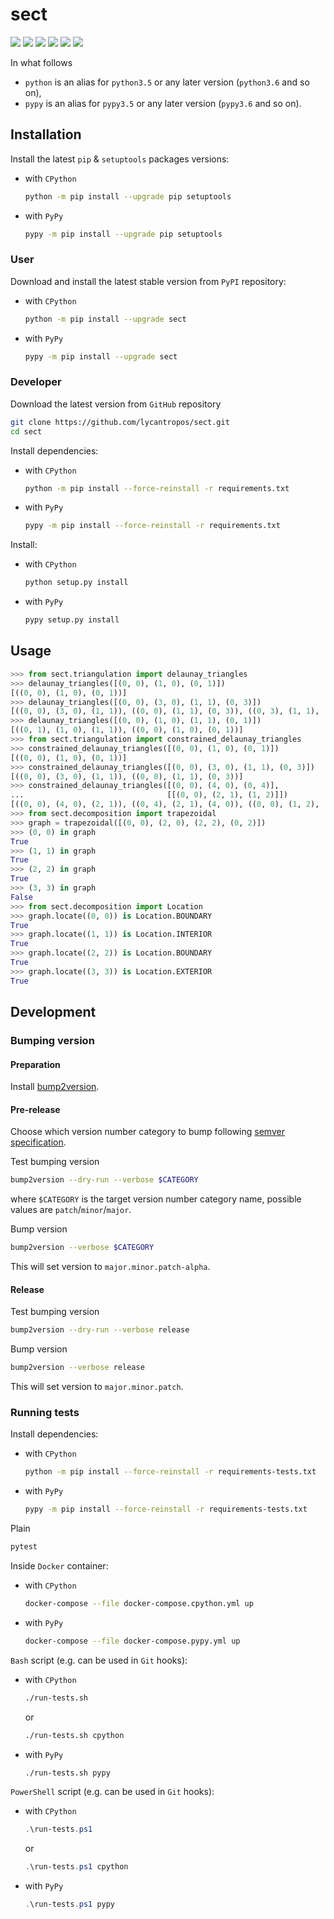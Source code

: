 sect
====

[![](https://travis-ci.com/lycantropos/sect.svg?branch=master)](https://travis-ci.com/lycantropos/sect "Travis CI")
[![](https://dev.azure.com/lycantropos/sect/_apis/build/status/lycantropos.sect?branchName=master)](https://dev.azure.com/lycantropos/sect/_build/latest?definitionId=23&branchName=master "Azure Pipelines")
[![](https://readthedocs.org/projects/sect/badge/?version=latest)](https://sect.readthedocs.io/en/latest "Documentation")
[![](https://codecov.io/gh/lycantropos/sect/branch/master/graph/badge.svg)](https://codecov.io/gh/lycantropos/sect "Codecov")
[![](https://img.shields.io/github/license/lycantropos/sect.svg)](https://github.com/lycantropos/sect/blob/master/LICENSE "License")
[![](https://badge.fury.io/py/sect.svg)](https://badge.fury.io/py/sect "PyPI")

In what follows
- `python` is an alias for `python3.5` or any later
version (`python3.6` and so on),
- `pypy` is an alias for `pypy3.5` or any later
version (`pypy3.6` and so on).

Installation
------------

Install the latest `pip` & `setuptools` packages versions:
- with `CPython`
  ```bash
  python -m pip install --upgrade pip setuptools
  ```
- with `PyPy`
  ```bash
  pypy -m pip install --upgrade pip setuptools
  ```

### User

Download and install the latest stable version from `PyPI` repository:
- with `CPython`
  ```bash
  python -m pip install --upgrade sect
  ```
- with `PyPy`
  ```bash
  pypy -m pip install --upgrade sect
  ```

### Developer

Download the latest version from `GitHub` repository
```bash
git clone https://github.com/lycantropos/sect.git
cd sect
```

Install dependencies:
- with `CPython`
  ```bash
  python -m pip install --force-reinstall -r requirements.txt
  ```
- with `PyPy`
  ```bash
  pypy -m pip install --force-reinstall -r requirements.txt
  ```

Install:
- with `CPython`
  ```bash
  python setup.py install
  ```
- with `PyPy`
  ```bash
  pypy setup.py install
  ```

Usage
-----
```python
>>> from sect.triangulation import delaunay_triangles
>>> delaunay_triangles([(0, 0), (1, 0), (0, 1)])
[((0, 0), (1, 0), (0, 1))]
>>> delaunay_triangles([(0, 0), (3, 0), (1, 1), (0, 3)])
[((0, 0), (3, 0), (1, 1)), ((0, 0), (1, 1), (0, 3)), ((0, 3), (1, 1), (3, 0))]
>>> delaunay_triangles([(0, 0), (1, 0), (1, 1), (0, 1)])
[((0, 1), (1, 0), (1, 1)), ((0, 0), (1, 0), (0, 1))]
>>> from sect.triangulation import constrained_delaunay_triangles
>>> constrained_delaunay_triangles([(0, 0), (1, 0), (0, 1)])
[((0, 0), (1, 0), (0, 1))]
>>> constrained_delaunay_triangles([(0, 0), (3, 0), (1, 1), (0, 3)])
[((0, 0), (3, 0), (1, 1)), ((0, 0), (1, 1), (0, 3))]
>>> constrained_delaunay_triangles([(0, 0), (4, 0), (0, 4)],
...                                [[(0, 0), (2, 1), (1, 2)]])
[((0, 0), (4, 0), (2, 1)), ((0, 4), (2, 1), (4, 0)), ((0, 0), (1, 2), (0, 4)), ((0, 4), (1, 2), (2, 1))]
>>> from sect.decomposition import trapezoidal
>>> graph = trapezoidal([(0, 0), (2, 0), (2, 2), (0, 2)])
>>> (0, 0) in graph
True
>>> (1, 1) in graph
True
>>> (2, 2) in graph
True
>>> (3, 3) in graph
False
>>> from sect.decomposition import Location
>>> graph.locate((0, 0)) is Location.BOUNDARY
True
>>> graph.locate((1, 1)) is Location.INTERIOR
True
>>> graph.locate((2, 2)) is Location.BOUNDARY
True
>>> graph.locate((3, 3)) is Location.EXTERIOR
True

```

Development
-----------

### Bumping version

#### Preparation

Install
[bump2version](https://github.com/c4urself/bump2version#installation).

#### Pre-release

Choose which version number category to bump following [semver
specification](http://semver.org/).

Test bumping version
```bash
bump2version --dry-run --verbose $CATEGORY
```

where `$CATEGORY` is the target version number category name, possible
values are `patch`/`minor`/`major`.

Bump version
```bash
bump2version --verbose $CATEGORY
```

This will set version to `major.minor.patch-alpha`. 

#### Release

Test bumping version
```bash
bump2version --dry-run --verbose release
```

Bump version
```bash
bump2version --verbose release
```

This will set version to `major.minor.patch`.

### Running tests

Install dependencies:
- with `CPython`
  ```bash
  python -m pip install --force-reinstall -r requirements-tests.txt
  ```
- with `PyPy`
  ```bash
  pypy -m pip install --force-reinstall -r requirements-tests.txt
  ```

Plain
```bash
pytest
```

Inside `Docker` container:
- with `CPython`
  ```bash
  docker-compose --file docker-compose.cpython.yml up
  ```
- with `PyPy`
  ```bash
  docker-compose --file docker-compose.pypy.yml up
  ```

`Bash` script (e.g. can be used in `Git` hooks):
- with `CPython`
  ```bash
  ./run-tests.sh
  ```
  or
  ```bash
  ./run-tests.sh cpython
  ```

- with `PyPy`
  ```bash
  ./run-tests.sh pypy
  ```

`PowerShell` script (e.g. can be used in `Git` hooks):
- with `CPython`
  ```powershell
  .\run-tests.ps1
  ```
  or
  ```powershell
  .\run-tests.ps1 cpython
  ```
- with `PyPy`
  ```powershell
  .\run-tests.ps1 pypy
  ```
